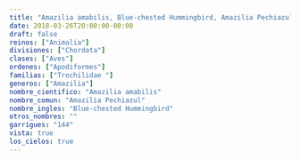 ```yaml
---
title: "Amazilia amabilis, Blue-chested Hummingbird, Amazilia Pechiazul"
date: 2018-03-26T20:00:00-00:00
draft: false
reinos: ["Animalia"]
divisiones: ["Chordata"]
clases: ["Aves"]
ordenes: ["Apodiformes"]
familias: ["Trochilidae "]
generos: ["Amazilia"]
nombre_cientifico: "Amazilia amabilis"
nombre_comun: "Amazilia Pechiazul"
nombre_ingles: "Blue-chested Hummingbird"
otros_nombres: ""
garrigues: "144"
vista: true
los_cielos: true
---
```

